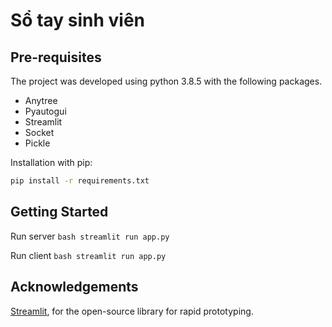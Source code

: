 # Sổ tay sinh viên

## Pre-requisites
The project was developed using python 3.8.5 with the following packages.
- Anytree
- Pyautogui
- Streamlit
- Socket
- Pickle

Installation with pip:
```bash
pip install -r requirements.txt
```

## Getting Started
Run server ```bash streamlit run app.py```

Run client ```bash streamlit run app.py```

## Acknowledgements
[Streamlit](https://www.streamlit.io/), for the open-source library for rapid prototyping.
